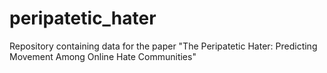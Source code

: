 # peripatetic_hater
Repository containing data for the paper "The Peripatetic Hater: Predicting Movement Among Online Hate Communities"
